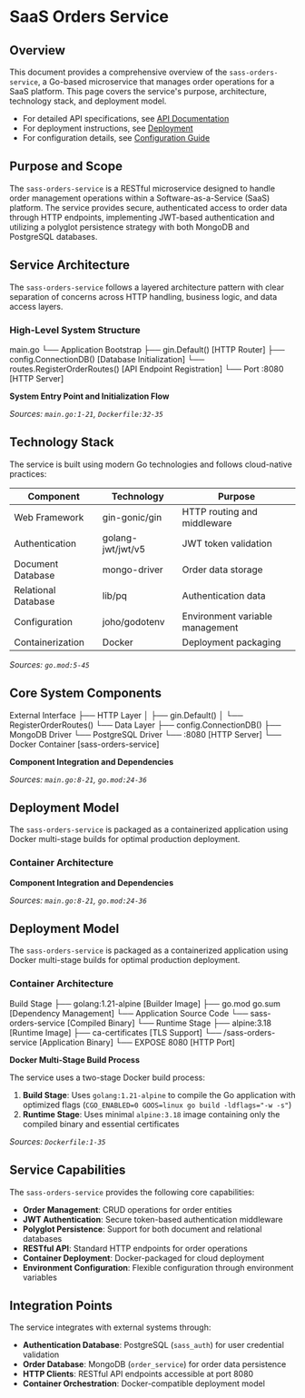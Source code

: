 # SaaS Orders Service

## Overview

This document provides a comprehensive overview of the `sass-orders-service`, a Go-based microservice that manages order operations for a SaaS platform. This page covers the service's purpose, architecture, technology stack, and deployment model.

- For detailed API specifications, see [API Documentation](#)
- For deployment instructions, see [Deployment](#deployment)
- For configuration details, see [Configuration Guide](#configuration)

## Purpose and Scope

The `sass-orders-service` is a RESTful microservice designed to handle order management operations within a Software-as-a-Service (SaaS) platform. The service provides secure, authenticated access to order data through HTTP endpoints, implementing JWT-based authentication and utilizing a polyglot persistence strategy with both MongoDB and PostgreSQL databases.

## Service Architecture

The `sass-orders-service` follows a layered architecture pattern with clear separation of concerns across HTTP handling, business logic, and data access layers.

### High-Level System Structure
main.go
└── Application Bootstrap
├── gin.Default() [HTTP Router]
├── config.ConnectionDB() [Database Initialization]
└── routes.RegisterOrderRoutes() [API Endpoint Registration]
└── Port :8080 [HTTP Server]


**System Entry Point and Initialization Flow**

_Sources: `main.go:1-21`, `Dockerfile:32-35`_

## Technology Stack

The service is built using modern Go technologies and follows cloud-native practices:

| Component            | Technology               | Purpose                          |
|----------------------|--------------------------|----------------------------------|
| Web Framework        | gin-gonic/gin            | HTTP routing and middleware      |
| Authentication       | golang-jwt/jwt/v5        | JWT token validation             |
| Document Database    | mongo-driver             | Order data storage               |
| Relational Database  | lib/pq                   | Authentication data              |
| Configuration        | joho/godotenv            | Environment variable management  |
| Containerization     | Docker                   | Deployment packaging             |

_Sources: `go.mod:5-45`_

## Core System Components
External Interface
├── HTTP Layer
│ ├── gin.Default()
│ └── RegisterOrderRoutes()
└── Data Layer
├── config.ConnectionDB()
├── MongoDB Driver
└── PostgreSQL Driver
└── :8080 [HTTP Server]
└── Docker Container [sass-orders-service]


**Component Integration and Dependencies**

_Sources: `main.go:8-21`, `go.mod:24-36`_

## Deployment Model

The `sass-orders-service` is packaged as a containerized application using Docker multi-stage builds for optimal production deployment.

### Container Architecture

**Component Integration and Dependencies**

_Sources: `main.go:8-21`, `go.mod:24-36`_

## Deployment Model

The `sass-orders-service` is packaged as a containerized application using Docker multi-stage builds for optimal production deployment.

### Container Architecture
Build Stage
├── golang:1.21-alpine [Builder Image]
├── go.mod go.sum [Dependency Management]
└── Application Source Code
└── sass-orders-service [Compiled Binary]
└── Runtime Stage
├── alpine:3.18 [Runtime Image]
├── ca-certificates [TLS Support]
└── /sass-orders-service [Application Binary]
└── EXPOSE 8080 [HTTP Port]


**Docker Multi-Stage Build Process**

The service uses a two-stage Docker build process:

1. **Build Stage**: Uses `golang:1.21-alpine` to compile the Go application with optimized flags (`CGO_ENABLED=0 GOOS=linux go build -ldflags="-w -s"`)
2. **Runtime Stage**: Uses minimal `alpine:3.18` image containing only the compiled binary and essential certificates

_Sources: `Dockerfile:1-35`_

## Service Capabilities

The `sass-orders-service` provides the following core capabilities:

- **Order Management**: CRUD operations for order entities
- **JWT Authentication**: Secure token-based authentication middleware
- **Polyglot Persistence**: Support for both document and relational databases
- **RESTful API**: Standard HTTP endpoints for order operations
- **Container Deployment**: Docker-packaged for cloud deployment
- **Environment Configuration**: Flexible configuration through environment variables

## Integration Points

The service integrates with external systems through:

- **Authentication Database**: PostgreSQL (`sass_auth`) for user credential validation
- **Order Database**: MongoDB (`order_service`) for order data persistence
- **HTTP Clients**: RESTful API endpoints accessible at port 8080
- **Container Orchestration**: Docker-compatible deployment model
